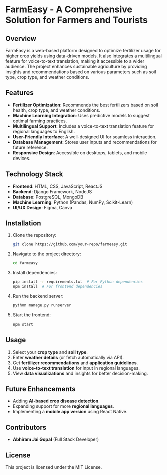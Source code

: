 # FarmEasy - A Comprehensive Solution for Farmers and Tourists

## Overview
FarmEasy is a web-based platform designed to optimize fertilizer usage for higher crop yields using data-driven models. It also integrates a multilingual feature for voice-to-text translation, making it accessible to a wider audience. The project enhances sustainable agriculture by providing insights and recommendations based on various parameters such as soil type, crop type, and weather conditions.

## Features
- **Fertilizer Optimization**: Recommends the best fertilizers based on soil health, crop type, and weather conditions.
- **Machine Learning Integration**: Uses predictive models to suggest optimal farming practices.
- **Multilingual Support**: Includes a voice-to-text translation feature for regional languages to English.
- **User-Friendly Interface**: A well-designed UI for seamless interaction.
- **Database Management**: Stores user inputs and recommendations for future reference.
- **Responsive Design**: Accessible on desktops, tablets, and mobile devices.

## Technology Stack
- **Frontend**: HTML, CSS, JavaScript, ReactJS
- **Backend**: Django Framework, NodeJS
- **Database**: PostgreSQL, MongoDB
- **Machine Learning**: Python (Pandas, NumPy, Scikit-Learn)
- **UI/UX Design**: Figma, Canva

## Installation
1. Clone the repository:
   ```bash
   git clone https://github.com/your-repo/farmeasy.git
   ```
2. Navigate to the project directory:
   ```bash
   cd farmeasy
   ```
3. Install dependencies:
   ```bash
   pip install -r requirements.txt  # For Python dependencies
   npm install  # For frontend dependencies
   ```
4. Run the backend server:
   ```bash
   python manage.py runserver
   ```
5. Start the frontend:
   ```bash
   npm start
   ```

## Usage
1. Select your **crop type** and **soil type**.
2. Enter **weather details** (or fetch automatically via API).
3. Get **fertilizer recommendations** and **application guidelines**.
4. Use **voice-to-text translation** for input in regional languages.
5. View **data visualizations** and insights for better decision-making.

## Future Enhancements
- Adding **AI-based crop disease detection**.
- Expanding support for more **regional languages**.
- Implementing a **mobile app version** using React Native.

## Contributors
- **Abhiram Jai Gopal** (Full Stack Developer)

## License
This project is licensed under the MIT License.

